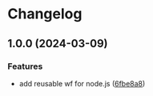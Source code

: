 # Changelog

## 1.0.0 (2024-03-09)


### Features

* add reusable wf for node.js ([6fbe8a8](https://github.com/oliv3340/reusable-workflows-node/commit/6fbe8a8fb5d8585e778ad64bed37951088d4a1d3))

